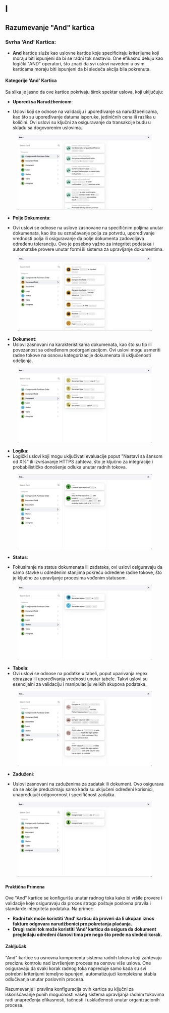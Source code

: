 # I

## Razumevanje "And" kartica

### **Svrha 'And' Kartica:**

* **And** kartice služe kao uslovne kartice koje specificiraju kriterijume koji moraju biti ispunjeni da bi se radni tok nastavio. One efikasno deluju kao logički "AND" operatori, što znači da svi uslovi navedeni u ovim karticama moraju biti ispunjeni da bi sledeća akcija bila pokrenuta.

#### Kategorije 'And' Kartica

Sa slika je jasno da ove kartice pokrivaju širok spektar uslova, koji uključuju:

*   **Uporedi sa Narudžbenicom**:

* Uslovi koji se odnose na validaciju i upoređivanje sa narudžbenicama, kao što su upoređivanje datuma isporuke, jediničnih cena ili razlika u količini. Ovi uslovi su ključni za osiguravanje da transakcije budu u skladu sa dogovorenim uslovima.



<figure><img src="../../../.gitbook/assets/And1.png" alt=""><figcaption></figcaption></figure>

*   **Polje Dokumenta**:

* Ovi uslovi se odnose na uslove zasnovane na specifičnim poljima unutar dokumenata, kao što su označavanje polja za potvrdu, upoređivanje vrednosti polja ili osiguravanje da polje dokumenta zadovoljava određenu toleranciju. Ovo je posebno važno za integritet podataka i automatske provere unutar formi ili sistema za upravljanje dokumentima.



<figure><img src="../../../.gitbook/assets/And2.png" alt=""><figcaption></figcaption></figure>

* **Dokument**:
* Uslovi zasnovani na karakteristikama dokumenata, kao što su tip ili povezanost sa određenom podorganizacijom. Ovi uslovi mogu usmeriti radne tokove na osnovu kategorizacije dokumenata ili uključenosti odeljenja.

<figure><img src="../../../.gitbook/assets/And3.png" alt=""><figcaption></figcaption></figure>

* **Logika**:
* Logički uslovi koji mogu uključivati evaluacije poput "Nastavi sa šansom od X%" ili izvršavanje HTTPS zahteva, što je ključno za integracije i probabilističko donošenje odluka unutar radnih tokova.

<figure><img src="../../../.gitbook/assets/And4.png" alt=""><figcaption></figcaption></figure>

*   **Status**:

* Fokusiranje na status dokumenata ili zadataka, ovi uslovi osiguravaju da samo stavke u određenim stanjima pokreću određene radne tokove, što je ključno za upravljanje procesima vođenim statusom.



<figure><img src="../../../.gitbook/assets/And5.png" alt=""><figcaption></figcaption></figure>

* **Tabela**:
* Ovi uslovi se odnose na podatke u tabeli, poput uparivanja regex obrazaca ili upoređivanja vrednosti unutar tabele. Takvi uslovi su esencijalni za validaciju i manipulaciju velikih skupova podataka.

<figure><img src="../../../.gitbook/assets/And6.png" alt=""><figcaption></figcaption></figure>

*   **Zaduženi**:

* Uslovi zasnovani na zaduženima za zadatak ili dokument. Ovo osigurava da se akcije preduzimaju samo kada su uključeni određeni korisnici, unapređujući odgovornost i specifičnost zadatka.



<figure><img src="../../../.gitbook/assets/And7.png" alt=""><figcaption></figcaption></figure>

#### Praktična Primena

Ove "And" kartice se konfigurišu unutar radnog toka kako bi vršile provere i validacije koje osiguravaju da proces strogo poštuje poslovna pravila i standarde integriteta podataka. Na primer:

* **Radni tok može koristiti 'And' karticu da proveri da li ukupan iznos fakture odgovara narudžbenici pre pokretanja plaćanja.**
* **Drugi radni tok može koristiti 'And' karticu da osigura da dokument pregledaju određeni članovi tima pre nego što pređe na sledeći korak.**

#### Zaključak

"And" kartice su osnovna komponenta sistema radnih tokova koji zahtevaju preciznu kontrolu nad izvršenjem procesa na osnovu više uslova. One osiguravaju da svaki korak radnog toka napreduje samo kada su svi potrebni kriterijumi temeljno ispunjeni, automatizujući kompleksna stabla odlučivanja unutar poslovnih procesa.

Razumevanje i pravilna konfiguracija ovih kartica su ključni za iskorišćavanje punih mogućnosti vašeg sistema upravljanja radnim tokovima radi unapređenja efikasnosti, tačnosti i usklađenosti unutar organizacionih procesa.
